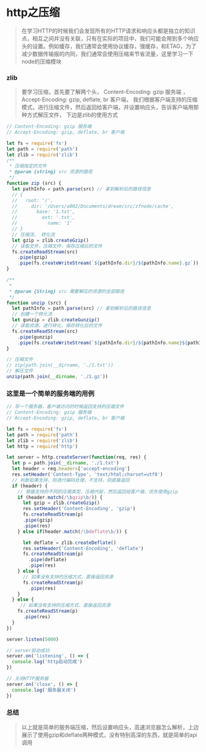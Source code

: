 # http之压缩

> 在学习HTTP的时候我们会发现所有的HTTP请求和响应头都是独立的知识点，相互之间并没有关联，只有在实际的项目中，我们可能会用到多个响应头的设置。例如缓存，我们通常会使用协议缓存，强缓存，和ETAG，为了减少数据传输报的内同，我们通常会使用压缩来节省流量，这里学习一下node的压缩模块

### zlib

> 要学习压缩，首先要了解两个头， Content-Encoding: gzip 服务端 ，Accept-Encoding: gzip, deflate, br 客户端， 我们根据客户端支持的压缩模式，进行压缩文件，然后返回给客户端，并设置响应头，告诉客户端用那种方式解压文件， 下边是zlib的使用方式

```javascript
// Content-Encoding: gzip 服务端
// Accept-Encoding: gzip, deflate, br 客户端

let fs = require('fs')
let path = require('path')
let zlib = require('zlib')
/**
 * 压缩指定的文件
 * @param {string} src 资源的路径
 */
function zip (src) {
  let pathInfo = path.parse(src) // 拿到解析后的路径信息
  // {
  //   root: '/',
  //     dir: '/Users/a002/Documents/dream/src/zfnode/cache',
  //       base: '1.txt',
  //         ext: '.txt',
  //           name: '1'
  // }
  // 压缩流， 转化流
  let gzip = zlib.createGzip()
  // 读取文件，压缩文件，保存压缩后的文件
  fs.createReadStream(src)
    .pipe(gzip)
    .pipe(fs.createWriteStream(`${pathInfo.dir}/${pathInfo.name}.gz`))
}

/**
 * 
 * @param {String} src 需要解压的资源的全部路径
 */
function unzip (src) {
  let pathInfo = path.parse(src) // 拿到解析后的路径信息
  // 创建一个转化流
  let gunzip = zlib.createGunzip()
  // 读取资源，进行转化，保存转化后的文件
  fs.createReadStream(src)
    .pipe(gunzip)
    .pipe(fs.createWriteStream(`${pathInfo.dir}/${pathInfo.name}${pathInfo.name}.txt`))
}

// 压缩文件
// zip(path.join(__dirname, './1.txt'))
// 解压文件
unzip(path.join(__dirname, './1.gz'))
```

### 这里是一个简单的服务端的用例

```javascript
// 写一个服务器，客户端访问的时候返回支持的压缩文件
// Content-Encoding: gzip 服务端
// Accept-Encoding: gzip, deflate, br 客户端

let fs = require('fs')
let path = require('path')
let zlib = require('zlib')
let http = require('http')

let server = http.createServer(function(req, res) {
  let p = path.join(__dirname, './1.txt')
  let header = req.headers['accept-encoding']
  res.setHeader('Content-Type', 'text/html;charset=utf8')
  // 判断如果支持，则进行编码处理，不支持，则直接返回
  if (header) {
    // 根据支持的不同的压缩类型，压缩内容，然后返回给客户端，优先使用gzip
    if (header.match(/\bgzip\b/)) {
      let gzip = zlib.createGzip()
      res.setHeader('Content-Encoding', 'gzip')
      fs.createReadStream(p)
      .pipe(gzip)
      .pipe(res)
    } else if(header.match(/\bdeflate\b/)) {

      let deflate = zlib.createDeflate()
      res.setHeader('Content-Encoding', 'deflate')
      fs.createReadStream(p)
        .pipe(deflate)
        .pipe(res)
    } else {
      // 如果没有支持的压缩方式，直接返回资源
      fs.createReadStream(p)
        .pipe(res)
    }
  } else {
     // 如果没有支持的压缩方式，直接返回资源
    fs.createReadStream(p)
      .pipe(res)
  }
})

server.listen(5000)

// server启动成功
server.on('listening', () => {
  console.log('http启动完成')
})

// 关闭HTTP服务器
server.on('close', () => {
  console.log('服务器关闭')
})

```

### 总结

> 以上就是简单的服务端压缩，然后设置响应头，高速浏览器怎么解析，上边展示了使用gzip和deflate两种模式，没有特别高深的东西，就是简单的api调用